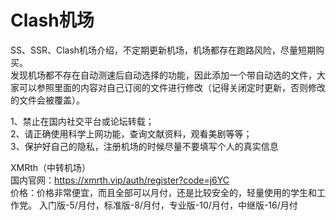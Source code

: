 # Clash机场  
SS、SSR、Clash机场介绍，不定期更新机场，机场都存在跑路风险，尽量短期购买。  
发现机场都不存在自动测速后自动选择的功能，因此添加一个带自动选的文件，大家可以参照里面的内容对自己订阅的文件进行修改（记得关闭定时更新，否则修改的文件会被覆盖）。


1、禁止在国内社交平台或论坛转载；  
2、请正确使用科学上网功能，查询文献资料，观看美剧等等；  
3、保护好自己的隐私，注册机场的时候尽量不要填写个人的真实信息

XMRth（中转机场）    
国内官网：https://xmrth.vip/auth/register?code=j6YC        
价格：价格非常便宜，而且全部可以月付，还是比较安全的，轻量使用的学生和工作党。 入门版-5/月付，标准版-8/月付，专业版-10/月付，中继版-16/月付        
